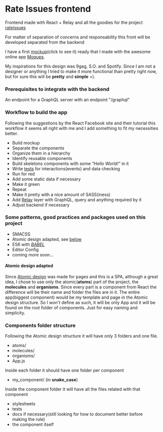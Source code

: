 # Rate Issues frontend
Frontend made with React + Relay and all the goodies for the project [rateissues](https://github.com/cassioscabral/rateissues)

For matter of separation of concerns and responsability this front will be developed separated from the backend

I have a first [mockup](https://app.moqups.com/cassioscabral@gmail.com/X4e0gZ6L5B/view/page/ade98745f)(click to see it) ready that I made with the awesome online app [Moqups](https://moqups.com/).

My inspirations for this design was 9gag, S.O. and Spotify. Since I am not a designer or anything I tried to make it more functional than pretty right now, but for sure this will be **pretty** and **simple** =).


### Prerequisites to integrate with the backend

An endpoint for a GraphQL server with an endpoint "/graphql"

### Workflow to build the app

Following the suggestions by the React Facebook site and their tutorial this workflow it seems all right with me and I add something to fit my necessities better.

  - Build mockup
  - Separate the components
  - Organize them in a hierarchy
  - Identify reusable components
  - Build skeletons components with some *"Hello World!"* in it
  - Write [tests](https://facebook.github.io/react/docs/test-utils.html) for interactions(events) and data checking
   - Run for red
   - Add some static data if necessary
   - Make it green
   - Repeat
  - Make it pretty with a nice amount of SASS(iness)
  - Add [Relay](https://facebook.github.io/relay/) layer with GraphQL, query and anything required by it
  - Adjust backend if necessary

### Some patterns, good practices and packages used on this project

  - SMACSS
  - Atomic design adapted, see [below](#atomic)
  - ES6 with [*BABEL*](https://github.com/babel/babel)
  - Editor Config
  - coming more soon...




#### <a name="atomic"></a>Atomic design adapted

Since [Atomic design](http://bradfrost.com/blog/post/atomic-web-design/) was made for pages and this is a SPA, although a great idea, I chose to use only the atomic(**atoms**) part of the project, the **molecules** and **organisms**. Since every part is a component from React the difference will be their name and folder the files are in it. The entire app(biggest component) would be my template and page in the Atomic design structure. So I won't define as such, it will be only App and it will be found on the root folder of components. Just for easy naming and simplicity.


### Components folder structure

Following the Atomic design structure it will have only 3 folders and one file.

  - atoms/
  - molecules/
  - organisms/
  - App.js

Inside each folder it should have one folder per component

  - my_component/ (in **snake_case**)

Inside the component folder it will have all the files related with that component

  - stylesheets
  - tests
  - docs if necessary(still looking for how to document better before making the rule)
  - the component itself
